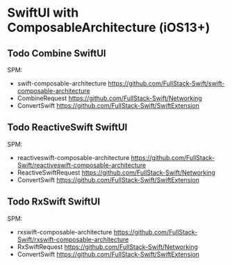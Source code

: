 
# SwiftUI with ComposableArchitecture (iOS13+)


## Todo Combine SwiftUI

SPM:

- swift-composable-architecture 
https://github.com/FullStack-Swift/swift-composable-architecture
- CombineRequest
https://github.com/FullStack-Swift/Networking
- ConvertSwift 
https://github.com/FullStack-Swift/SwiftExtension

## Todo ReactiveSwift SwiftUI

SPM:

- reactiveswift-composable-architecture
https://github.com/FullStack-Swift/reactiveswift-composable-architecture
- ReactiveSwiftRequest 
https://github.com/FullStack-Swift/Networking
- ConvertSwift
 https://github.com/FullStack-Swift/SwiftExtension

## Todo RxSwift SwiftUI

SPM:

- rxswift-composable-architecture
https://github.com/FullStack-Swift/rxswift-composable-architecture
- RxSwiftRequest 
https://github.com/FullStack-Swift/Networking
- ConvertSwift 
https://github.com/FullStack-Swift/SwiftExtension
